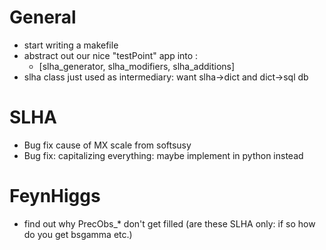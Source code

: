 # General

* start writing a makefile
* abstract out our nice "testPoint" app into :
    - [slha_generator, slha_modifiers, slha_additions]
* slha class just used as intermediary: want slha->dict and dict->sql db

# SLHA

* Bug fix cause of MX scale from softsusy
* Bug fix: capitalizing everything: maybe implement in python instead

# FeynHiggs

* find out why PrecObs_* don't get filled (are these SLHA only: if so how do you get bsgamma etc.)

